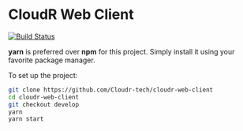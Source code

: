# CloudR Web Client

[![Build Status](https://travis-ci.org/Cloudr-tech/cloudr-web-client.svg?branch=feature%2Fboilerplate)](https://travis-ci.org/Cloudr-tech/cloudr-web-client)

**yarn** is preferred over **npm** for this project. Simply install it using your favorite package manager.

To set up the project:

```bash
git clone https://github.com/Cloudr-tech/cloudr-web-client
cd cloudr-web-client
git checkout develop
yarn
yarn start
```
